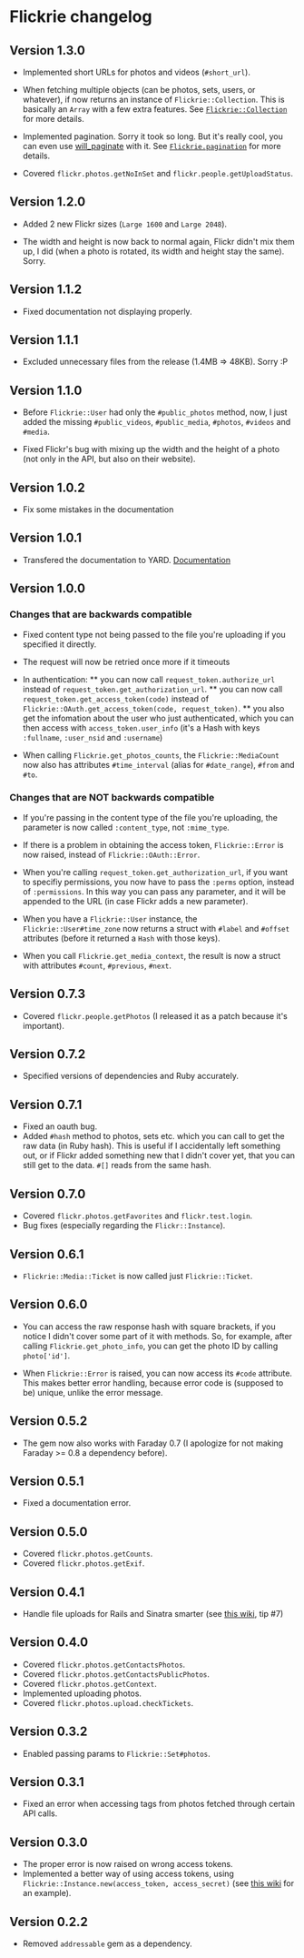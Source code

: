 # Flickrie changelog

## Version 1.3.0

- Implemented short URLs for photos and videos (`#short_url`).

- When fetching multiple objects (can be photos, sets, users, or
  whatever), if now returns an instance of `Flickrie::Collection`.
  This is basically an `Array` with a few extra features. See
  [`Flickrie::Collection`](http://rubydoc.info/gems/flickrie/Flickrie/Collection)
  for more details.

- Implemented pagination. Sorry it took so long. But it's really cool,
  you can even use [will_paginate](https://github.com/mislav/will_paginate) with it.
  See [`Flickrie.pagination`](http://rubydoc.info/gems/flickrie/Flickrie#pagination-class_method)
  for more details.

- Covered `flickr.photos.getNoInSet` and
  `flickr.people.getUploadStatus`.

## Version 1.2.0

- Added 2 new Flickr sizes (`Large 1600` and `Large 2048`).

- The width and height is now back to normal again, Flickr didn't
  mix them up, I did (when a photo is rotated, its width and height
  stay the same). Sorry.

## Version 1.1.2

- Fixed documentation not displaying properly.

## Version 1.1.1

- Excluded unnecessary files from the release (1.4MB => 48KB).
  Sorry :P

## Version 1.1.0

- Before `Flickrie::User` had only the `#public_photos` method, now, I
  just added the missing `#public_videos`, `#public_media`, `#photos`,
  `#videos` and `#media`.

- Fixed Flickr's bug with mixing up the width and the height of a photo
  (not only in the API, but also on their website).

## Version 1.0.2

- Fix some mistakes in the documentation

## Version 1.0.1

- Transfered the documentation to YARD. [Documentation](http://rubydoc.info/gems/flickrie/)

## Version 1.0.0

### Changes that are backwards compatible

- Fixed content type not being passed to the file you're uploading
   if you specified it directly.

- The request will now be retried once more if it timeouts

- In authentication:
** you can now call `request_token.authorize_url` instead of `request_token.get_authorization_url`.
** you can now call `request_token.get_access_token(code)` instead of `Flickrie::OAuth.get_access_token(code, request_token)`.
** you also get the infomation about the user who just authenticated,
    which you can then access with `access_token.user_info`
    (it's a Hash with keys `:fullname`, `:user_nsid` and `:username`)

- When calling `Flickrie.get_photos_counts`, the `Flickrie::MediaCount`
  now also has attributes `#time_interval` (alias for `#date_range`),
  `#from` and `#to`.

### Changes that are NOT backwards compatible

- If you're passing in the content type of the file you're uploading,
  the parameter is now called `:content_type`, not `:mime_type`.

- If there is a problem in obtaining the access token, `Flickrie::Error`
  is now raised, instead of `Flickrie::OAuth::Error`.

- When you're calling `request_token.get_authorization_url`, if you want to
  specifiy permissions, you now have to pass the `:perms` option,
  instead of `:permissions`. In this way you can pass any parameter,
  and it will be appended to the URL (in case Flickr adds a new parameter).

- When you have a `Flickrie::User` instance, the
  `Flickrie::User#time_zone` now returns a struct with `#label` and
  `#offset` attributes (before it returned a `Hash` with those keys).

- When you call `Flickrie.get_media_context`, the result is now a
  struct with attributes `#count`, `#previous`, `#next`.

## Version 0.7.3

- Covered `flickr.people.getPhotos` (I released it as a patch because
  it's important).

## Version 0.7.2

- Specified versions of dependencies and Ruby accurately.

## Version 0.7.1

- Fixed an oauth bug.
- Added `#hash` method to photos, sets etc. which you can call to get the
  raw data (in Ruby hash). This is useful if I accidentally left something out,
  or if Flickr added something new that I didn't cover yet, that you can
  still get to the data. `#[]` reads from the same hash.

## Version 0.7.0

- Covered `flickr.photos.getFavorites` and `flickr.test.login`.
- Bug fixes (especially regarding the `Flickr::Instance`).

## Version 0.6.1

- `Flickrie::Media::Ticket` is now called just `Flickrie::Ticket`.

## Version 0.6.0

- You can access the raw response hash with square brackets, if you notice I
  didn't cover some part of it with methods. So, for example, after calling
  `Flickrie.get_photo_info`, you can get the photo ID by calling `photo['id']`.

- When `Flickrie::Error` is raised, you can now access its `#code`
  attribute. This makes better error handling, because error code
  is (supposed to be) unique, unlike the error message.

## Version 0.5.2

- The gem now also works with Faraday 0.7 (I apologize for not
  making Faraday >= 0.8 a dependency before).

## Version 0.5.1

- Fixed a documentation error.

## Version 0.5.0

- Covered `flickr.photos.getCounts`.
- Covered `flickr.photos.getExif`.

## Version 0.4.1

- Handle file uploads for Rails and Sinatra smarter (see [this wiki](https://github.com/janko-m/flickrie/wiki/Some-tips.md), tip #7)

## Version 0.4.0

- Covered `flickr.photos.getContactsPhotos`.
- Covered `flickr.photos.getContactsPublicPhotos`.
- Covered `flickr.photos.getContext`.
- Implemented uploading photos.
- Covered `flickr.photos.upload.checkTickets`.

## Version 0.3.2

- Enabled passing params to `Flickrie::Set#photos`.

## Version 0.3.1

- Fixed an error when accessing tags from photos fetched through
  certain API calls.

## Version 0.3.0

- The proper error is now raised on wrong access tokens.
- Implemented a better way of using access tokens, using `Flickrie::Instance.new(access_token, access_secret)`
  (see [this wiki](https://github.com/janko-m/flickrie/wiki/Authentication-in-web-applications) for an example).

## Version 0.2.2

- Removed `addressable` gem as a dependency.
